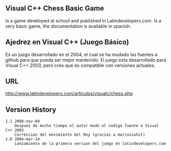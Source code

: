 ## Visual C++ Chess Basic Game

Is a game developed at school and published in Latindevelopers.com. Is a very basic game, the documentation is available in spanish.

## Ajedrez en Visual C++ (Juego Básico)

Es un juego desarrollado en el 2004, el cual se ha mudado las fuentes a github para que pueda ser mejor mantenido. El juego esta desarrollado para Visual C++ 2003, pero creo que es compatible con versiones actuales.

## URL

http://www.latindevelopers.com/articulos/visualc/chess.php

## Version History

    1.1 2008-nov-04
        Despues de mucho tiempo el autor mudó el codigo fuente a Visual C++ 2003
        Correccion del movimiento del Rey (gracias a marcossuhit)
    1.0 2004-mar-14
        Lanzamiento de la primera version del juego en latindevelopers.com

